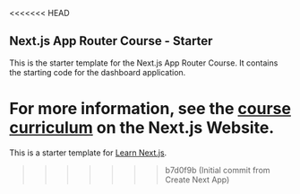 <<<<<<< HEAD
## Next.js App Router Course - Starter

This is the starter template for the Next.js App Router Course. It contains the starting code for the dashboard application.

For more information, see the [course curriculum](https://nextjs.org/learn) on the Next.js Website.
=======
This is a starter template for [Learn Next.js](https://nextjs.org/learn).
>>>>>>> b7d0f9b (Initial commit from Create Next App)
